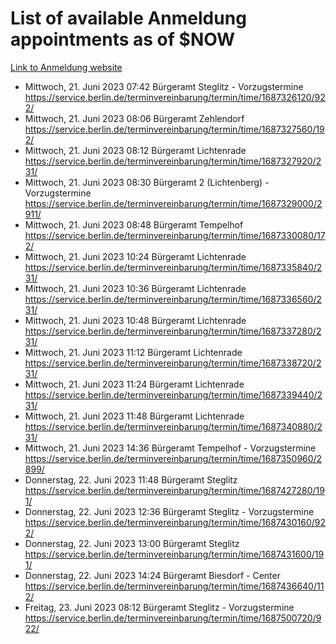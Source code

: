 # List of available Anmeldung appointments as of $NOW
[Link to Anmeldung website](https://service.berlin.de/terminvereinbarung/termin/tag.php?termin=1&anliegen[]=120686&dienstleisterlist=122210,122217,327316,122219,327312,122227,327314,122231,327346,122243,327348,122254,122252,329742,122260,329745,122262,329748,122271,327278,122273,327274,122277,327276,330436,122280,327294,122282,327290,122284,327292,122291,327270,122285,327266,122286,327264,122296,327268,150230,329760,122297,327286,122294,327284,122312,329763,122314,329775,122304,327330,122311,327334,122309,327332,317869,122281,327352,122279,329772,122283,122276,327324,122274,327326,122267,329766,122246,327318,122251,327320,122257,327322,122208,327298,122226,327300&herkunft=http%3A%2F%2Fservice.berlin.de%2Fdienstleistung%2F120686%2F)
- Mittwoch, 21. Juni 2023 07:42 Bürgeramt Steglitz - Vorzugstermine https://service.berlin.de/terminvereinbarung/termin/time/1687326120/922/
- Mittwoch, 21. Juni 2023 08:06 Bürgeramt Zehlendorf https://service.berlin.de/terminvereinbarung/termin/time/1687327560/192/
- Mittwoch, 21. Juni 2023 08:12 Bürgeramt Lichtenrade https://service.berlin.de/terminvereinbarung/termin/time/1687327920/231/
- Mittwoch, 21. Juni 2023 08:30 Bürgeramt 2 (Lichtenberg) - Vorzugstermine https://service.berlin.de/terminvereinbarung/termin/time/1687329000/2911/
- Mittwoch, 21. Juni 2023 08:48 Bürgeramt Tempelhof https://service.berlin.de/terminvereinbarung/termin/time/1687330080/172/
- Mittwoch, 21. Juni 2023 10:24 Bürgeramt Lichtenrade https://service.berlin.de/terminvereinbarung/termin/time/1687335840/231/
- Mittwoch, 21. Juni 2023 10:36 Bürgeramt Lichtenrade https://service.berlin.de/terminvereinbarung/termin/time/1687336560/231/
- Mittwoch, 21. Juni 2023 10:48 Bürgeramt Lichtenrade https://service.berlin.de/terminvereinbarung/termin/time/1687337280/231/
- Mittwoch, 21. Juni 2023 11:12 Bürgeramt Lichtenrade https://service.berlin.de/terminvereinbarung/termin/time/1687338720/231/
- Mittwoch, 21. Juni 2023 11:24 Bürgeramt Lichtenrade https://service.berlin.de/terminvereinbarung/termin/time/1687339440/231/
- Mittwoch, 21. Juni 2023 11:48 Bürgeramt Lichtenrade https://service.berlin.de/terminvereinbarung/termin/time/1687340880/231/
- Mittwoch, 21. Juni 2023 14:36 Bürgeramt Tempelhof - Vorzugstermine https://service.berlin.de/terminvereinbarung/termin/time/1687350960/2899/
- Donnerstag, 22. Juni 2023 11:48 Bürgeramt Steglitz https://service.berlin.de/terminvereinbarung/termin/time/1687427280/191/
- Donnerstag, 22. Juni 2023 12:36 Bürgeramt Steglitz - Vorzugstermine https://service.berlin.de/terminvereinbarung/termin/time/1687430160/922/
- Donnerstag, 22. Juni 2023 13:00 Bürgeramt Steglitz https://service.berlin.de/terminvereinbarung/termin/time/1687431600/191/
- Donnerstag, 22. Juni 2023 14:24 Bürgeramt Biesdorf - Center https://service.berlin.de/terminvereinbarung/termin/time/1687436640/112/
- Freitag, 23. Juni 2023 08:12 Bürgeramt Steglitz - Vorzugstermine https://service.berlin.de/terminvereinbarung/termin/time/1687500720/922/
